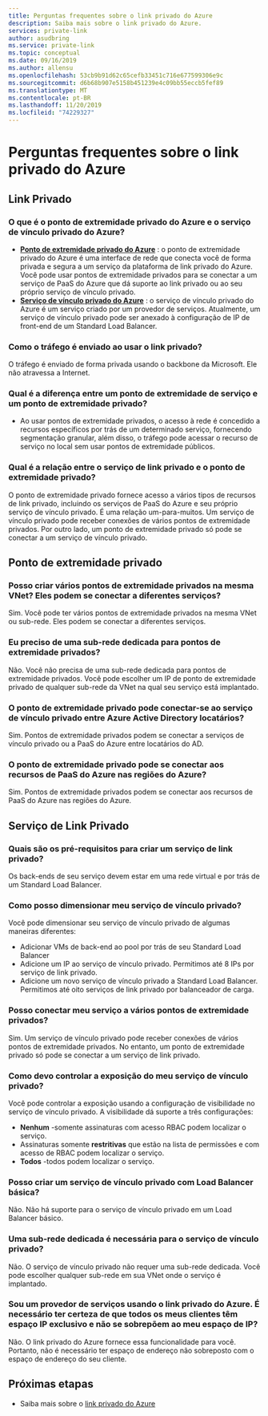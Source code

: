 ```yaml
---
title: Perguntas frequentes sobre o link privado do Azure
description: Saiba mais sobre o link privado do Azure.
services: private-link
author: asudbring
ms.service: private-link
ms.topic: conceptual
ms.date: 09/16/2019
ms.author: allensu
ms.openlocfilehash: 53cb9b91d62c65cefb33451c716e677599306e9c
ms.sourcegitcommit: d6b68b907e5158b451239e4c09bb55eccb5fef89
ms.translationtype: MT
ms.contentlocale: pt-BR
ms.lasthandoff: 11/20/2019
ms.locfileid: "74229327"
---
```

# <a name="azure-private-link-frequently-asked-questions-faq"></a>Perguntas frequentes sobre o link privado do Azure

## <a name="private-link"></a>Link Privado

### <a name="what-is-azure-private-endpoint-and-azure-private-link-service"></a>O que é o ponto de extremidade privado do Azure e o serviço de vínculo privado do Azure?

- **[Ponto de extremidade privado do Azure](private-endpoint-overview.md)** : o ponto de extremidade privado do Azure é uma interface de rede que conecta você de forma privada e segura a um serviço da plataforma de link privado do Azure. Você pode usar pontos de extremidade privados para se conectar a um serviço de PaaS do Azure que dá suporte ao link privado ou ao seu próprio serviço de vínculo privado.
- **[Serviço de vínculo privado do Azure](private-link-service-overview.md)** : o serviço de vínculo privado do Azure é um serviço criado por um provedor de serviços. Atualmente, um serviço de vínculo privado pode ser anexado à configuração de IP de front-end de um Standard Load Balancer. 

### <a name="how-is-traffic-being-sent-when-using-private-link"></a>Como o tráfego é enviado ao usar o link privado?
O tráfego é enviado de forma privada usando o backbone da Microsoft. Ele não atravessa a Internet.  
 
### <a name="what-is-the-difference-between-a-service-endpoints-and-a-private-endpoints"></a>Qual é a diferença entre um ponto de extremidade de serviço e um ponto de extremidade privado?
- Ao usar pontos de extremidade privados, o acesso à rede é concedido a recursos específicos por trás de um determinado serviço, fornecendo segmentação granular, além disso, o tráfego pode acessar o recurso de serviço no local sem usar pontos de extremidade públicos.

### <a name="what-is-the-relationship-between-private-link-service-and-private-endpoint"></a>Qual é a relação entre o serviço de link privado e o ponto de extremidade privado?
O ponto de extremidade privado fornece acesso a vários tipos de recursos de link privado, incluindo os serviços de PaaS do Azure e seu próprio serviço de vínculo privado. É uma relação um-para-muitos. Um serviço de vínculo privado pode receber conexões de vários pontos de extremidade privados. Por outro lado, um ponto de extremidade privado só pode se conectar a um serviço de vínculo privado.    

## <a name="private-endpoint"></a>Ponto de extremidade privado 
 
### <a name="can-i-create-multiple-private-endpoints-in-same-vnet-can-they-connect-to-different-services"></a>Posso criar vários pontos de extremidade privados na mesma VNet? Eles podem se conectar a diferentes serviços? 
Sim. Você pode ter vários pontos de extremidade privados na mesma VNet ou sub-rede. Eles podem se conectar a diferentes serviços.  
 
### <a name="do-i-require-a-dedicated-subnet-for-private-endpoints"></a>Eu preciso de uma sub-rede dedicada para pontos de extremidade privados? 
Não. Você não precisa de uma sub-rede dedicada para pontos de extremidade privados. Você pode escolher um IP de ponto de extremidade privado de qualquer sub-rede da VNet na qual seu serviço está implantado.  
 
### <a name="can-private-endpoint-connect-to-private-link-service-across-azure-active-directory-tenants"></a>O ponto de extremidade privado pode conectar-se ao serviço de vínculo privado entre Azure Active Directory locatários? 
Sim. Pontos de extremidade privados podem se conectar a serviços de vínculo privado ou a PaaS do Azure entre locatários do AD.  
 
### <a name="can-private-endpoint-connect-to-azure-paas-resources-across-azure-regions"></a>O ponto de extremidade privado pode se conectar aos recursos de PaaS do Azure nas regiões do Azure?
Sim. Pontos de extremidade privados podem se conectar aos recursos de PaaS do Azure nas regiões do Azure.

## <a name="private-link-service"></a>Serviço de Link Privado
 
### <a name="what-are-the-pre-requisites-for-creating-a-private-link-service"></a>Quais são os pré-requisitos para criar um serviço de link privado? 
Os back-ends de seu serviço devem estar em uma rede virtual e por trás de um Standard Load Balancer.
 
### <a name="how-can-i-scale-my-private-link-service"></a>Como posso dimensionar meu serviço de vínculo privado? 
Você pode dimensionar seu serviço de vínculo privado de algumas maneiras diferentes: 
- Adicionar VMs de back-end ao pool por trás de seu Standard Load Balancer 
- Adicione um IP ao serviço de vínculo privado. Permitimos até 8 IPs por serviço de link privado.  
- Adicione um novo serviço de vínculo privado a Standard Load Balancer. Permitimos até oito serviços de link privado por balanceador de carga.   

### <a name="can-i-connect-my-service-to-multiple-private-endpoints"></a>Posso conectar meu serviço a vários pontos de extremidade privados?
Sim. Um serviço de vínculo privado pode receber conexões de vários pontos de extremidade privados. No entanto, um ponto de extremidade privado só pode se conectar a um serviço de link privado.  
 
### <a name="how-should-i-control-the-exposure-of-my-private-link-service"></a>Como devo controlar a exposição do meu serviço de vínculo privado?
Você pode controlar a exposição usando a configuração de visibilidade no serviço de vínculo privado. A visibilidade dá suporte a três configurações:

- **Nenhum** -somente assinaturas com acesso RBAC podem localizar o serviço. 
- Assinaturas somente **restritivas** que estão na lista de permissões e com acesso de RBAC podem localizar o serviço. 
- **Todos** -todos podem localizar o serviço. 
 
### <a name="can-i-create-a-private-link-service-with-basic-load-balancer"></a>Posso criar um serviço de vínculo privado com Load Balancer básica? 
Não. Não há suporte para o serviço de vínculo privado em um Load Balancer básico.
 
### <a name="is-a-dedicated-subnet-required-for-private-link-service"></a>Uma sub-rede dedicada é necessária para o serviço de vínculo privado? 
Não. O serviço de vínculo privado não requer uma sub-rede dedicada. Você pode escolher qualquer sub-rede em sua VNet onde o serviço é implantado.   

### <a name="i-am-a-service-provider-using-azure-private-link-do-i-need-to-make-sure-all-my-customers-have-unique-ip-space-and-dont-overlap-with-my-ip-space"></a>Sou um provedor de serviços usando o link privado do Azure. É necessário ter certeza de que todos os meus clientes têm espaço IP exclusivo e não se sobrepõem ao meu espaço de IP? 
Não. O link privado do Azure fornece essa funcionalidade para você. Portanto, não é necessário ter espaço de endereço não sobreposto com o espaço de endereço do seu cliente. 

##  <a name="next-steps"></a>Próximas etapas

- Saiba mais sobre o [link privado do Azure](private-link-overview.md)
